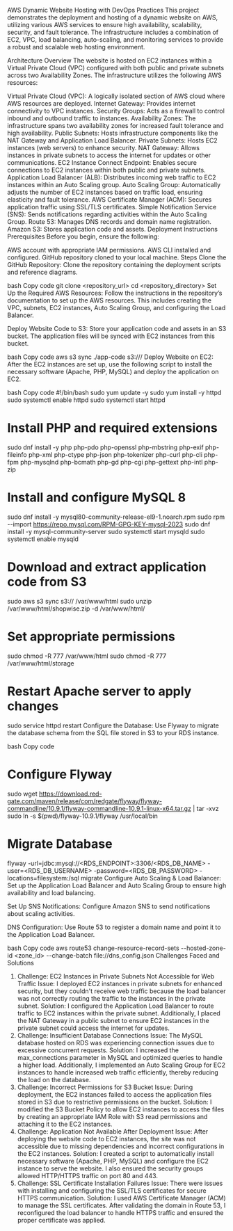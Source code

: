 AWS Dynamic Website Hosting with DevOps Practices
This project demonstrates the deployment and hosting of a dynamic website on AWS, utilizing various AWS services to ensure high availability, scalability, security, and fault tolerance. The infrastructure includes a combination of EC2, VPC, load balancing, auto-scaling, and monitoring services to provide a robust and scalable web hosting environment.

Architecture Overview
The website is hosted on EC2 instances within a Virtual Private Cloud (VPC) configured with both public and private subnets across two Availability Zones. The infrastructure utilizes the following AWS resources:

Virtual Private Cloud (VPC): A logically isolated section of AWS cloud where AWS resources are deployed.
Internet Gateway: Provides internet connectivity to VPC instances.
Security Groups: Acts as a firewall to control inbound and outbound traffic to instances.
Availability Zones: The infrastructure spans two availability zones for increased fault tolerance and high availability.
Public Subnets: Hosts infrastructure components like the NAT Gateway and Application Load Balancer.
Private Subnets: Hosts EC2 instances (web servers) to enhance security.
NAT Gateway: Allows instances in private subnets to access the internet for updates or other communications.
EC2 Instance Connect Endpoint: Enables secure connections to EC2 instances within both public and private subnets.
Application Load Balancer (ALB): Distributes incoming web traffic to EC2 instances within an Auto Scaling group.
Auto Scaling Group: Automatically adjusts the number of EC2 instances based on traffic load, ensuring elasticity and fault tolerance.
AWS Certificate Manager (ACM): Secures application traffic using SSL/TLS certificates.
Simple Notification Service (SNS): Sends notifications regarding activities within the Auto Scaling Group.
Route 53: Manages DNS records and domain name registration.
Amazon S3: Stores application code and assets.
Deployment Instructions
Prerequisites
Before you begin, ensure the following:

AWS account with appropriate IAM permissions.
AWS CLI installed and configured.
GitHub repository cloned to your local machine.
Steps
Clone the GitHub Repository: Clone the repository containing the deployment scripts and reference diagrams.

bash
Copy code
git clone <repository_url>
cd <repository_directory>
Set Up the Required AWS Resources: Follow the instructions in the repository’s documentation to set up the AWS resources. This includes creating the VPC, subnets, EC2 instances, Auto Scaling Group, and configuring the Load Balancer.

Deploy Website Code to S3: Store your application code and assets in an S3 bucket. The application files will be synced with EC2 instances from this bucket.

bash
Copy code
aws s3 sync ./app-code s3://<your-s3-bucket-name>/
Deploy Website on EC2: After the EC2 instances are set up, use the following script to install the necessary software (Apache, PHP, MySQL) and deploy the application on EC2.

bash
Copy code
#!/bin/bash
sudo yum update -y
sudo yum install -y httpd
sudo systemctl enable httpd
sudo systemctl start httpd

# Install PHP and required extensions
sudo dnf install -y php php-pdo php-openssl php-mbstring php-exif php-fileinfo php-xml php-ctype php-json php-tokenizer php-curl php-cli php-fpm php-mysqlnd php-bcmath php-gd php-cgi php-gettext php-intl php-zip

# Install and configure MySQL 8
sudo dnf install -y mysql80-community-release-el9-1.noarch.rpm
sudo rpm --import https://repo.mysql.com/RPM-GPG-KEY-mysql-2023
sudo dnf install -y mysql-community-server
sudo systemctl start mysqld
sudo systemctl enable mysqld

# Download and extract application code from S3
sudo aws s3 sync s3://<your-s3-bucket-name> /var/www/html
sudo unzip /var/www/html/shopwise.zip -d /var/www/html/

# Set appropriate permissions
sudo chmod -R 777 /var/www/html
sudo chmod -R 777 /var/www/html/storage

# Restart Apache server to apply changes
sudo service httpd restart
Configure the Database: Use Flyway to migrate the database schema from the SQL file stored in S3 to your RDS instance.

bash
Copy code
# Configure Flyway
sudo wget https://download.red-gate.com/maven/release/com/redgate/flyway/flyway-commandline/10.9.1/flyway-commandline-10.9.1-linux-x64.tar.gz | tar -xvz
sudo ln -s $(pwd)/flyway-10.9.1/flyway /usr/local/bin

# Migrate Database
flyway -url=jdbc:mysql://<RDS_ENDPOINT>:3306/<RDS_DB_NAME> -user=<RDS_DB_USERNAME> -password=<RDS_DB_PASSWORD> -locations=filesystem:/sql migrate
Configure Auto Scaling & Load Balancer: Set up the Application Load Balancer and Auto Scaling Group to ensure high availability and load balancing.

Set Up SNS Notifications: Configure Amazon SNS to send notifications about scaling activities.

DNS Configuration: Use Route 53 to register a domain name and point it to the Application Load Balancer.

bash
Copy code
aws route53 change-resource-record-sets --hosted-zone-id <zone_id> --change-batch file://dns_config.json
Challenges Faced and Solutions
1. Challenge: EC2 Instances in Private Subnets Not Accessible for Web Traffic
Issue: I deployed EC2 instances in private subnets for enhanced security, but they couldn't receive web traffic because the load balancer was not correctly routing the traffic to the instances in the private subnet.
Solution: I configured the Application Load Balancer to route traffic to EC2 instances within the private subnet. Additionally, I placed the NAT Gateway in a public subnet to ensure EC2 instances in the private subnet could access the internet for updates.
2. Challenge: Insufficient Database Connections
Issue: The MySQL database hosted on RDS was experiencing connection issues due to excessive concurrent requests.
Solution: I increased the max_connections parameter in MySQL and optimized queries to handle a higher load. Additionally, I implemented an Auto Scaling Group for EC2 instances to handle increased web traffic efficiently, thereby reducing the load on the database.
3. Challenge: Incorrect Permissions for S3 Bucket
Issue: During deployment, the EC2 instances failed to access the application files stored in S3 due to restrictive permissions on the bucket.
Solution: I modified the S3 Bucket Policy to allow EC2 instances to access the files by creating an appropriate IAM Role with S3 read permissions and attaching it to the EC2 instances.
4. Challenge: Application Not Available After Deployment
Issue: After deploying the website code to EC2 instances, the site was not accessible due to missing dependencies and incorrect configurations in the EC2 instances.
Solution: I created a script to automatically install necessary software (Apache, PHP, MySQL) and configure the EC2 instance to serve the website. I also ensured the security groups allowed HTTP/HTTPS traffic on port 80 and 443.
5. Challenge: SSL Certificate Installation Failures
Issue: There were issues with installing and configuring the SSL/TLS certificates for secure HTTPS communication.
Solution: I used AWS Certificate Manager (ACM) to manage the SSL certificates. After validating the domain in Route 53, I reconfigured the load balancer to handle HTTPS traffic and ensured the proper certificate was applied.


